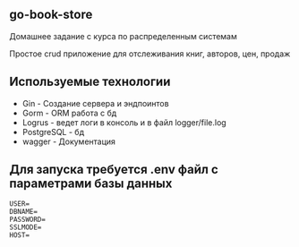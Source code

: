 ## go-book-store

Домашнее задание с курса по распределенным системам

Простое crud приложение для отслеживания книг, авторов, цен, продаж

## Используемые технологии
* Gin - Создание сервера и эндпоинтов
* Gorm - ORM работа с бд
* Logrus - ведет логи в консоль и в файл logger/file.log
* PostgreSQL - бд
* wagger - Документация

## Для запуска требуется .env файл с параметрами базы данных
```.env
USER=
DBNAME=
PASSWORD=
SSLMODE=
HOST=
```